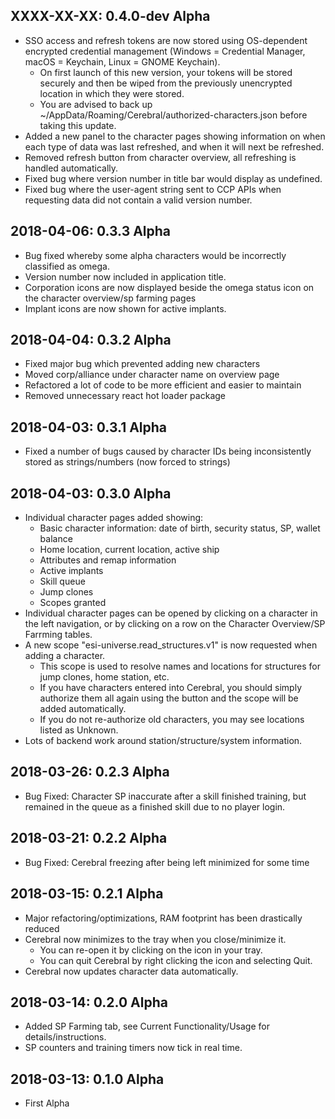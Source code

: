 XXXX-XX-XX: 0.4.0-dev Alpha
-------------------------
* SSO access and refresh tokens are now stored using OS-dependent encrypted credential management (Windows = Credential Manager, macOS = Keychain, Linux = GNOME Keychain).
    * On first launch of this new version, your tokens will be stored securely and then be wiped from the previously unencrypted location in which they were stored.
    * You are advised to back up ~/AppData/Roaming/Cerebral/authorized-characters.json before taking this update.
* Added a new panel to the character pages showing information on when each type of data was last refreshed, and when it will next be refreshed.
* Removed refresh button from character overview, all refreshing is handled automatically.
* Fixed bug where version number in title bar would display as undefined.
* Fixed bug where the user-agent string sent to CCP APIs when requesting data did not contain a valid version number.

2018-04-06: 0.3.3 Alpha
-------------------------
* Bug fixed whereby some alpha characters would be incorrectly classified as omega.
* Version number now included in application title.
* Corporation icons are now displayed beside the omega status icon on the character overview/sp farming pages
* Implant icons are now shown for active implants.

2018-04-04: 0.3.2 Alpha
-------------------------
* Fixed major bug which prevented adding new characters
* Moved corp/alliance under character name on overview page
* Refactored a lot of code to be more efficient and easier to maintain
* Removed unnecessary react hot loader package

2018-04-03: 0.3.1 Alpha
-------------------------
* Fixed a number of bugs caused by character IDs being inconsistently stored as strings/numbers (now forced to strings)

2018-04-03: 0.3.0 Alpha
-------------------------
* Individual character pages added showing:
    * Basic character information: date of birth, security status, SP, wallet balance
    * Home location, current location, active ship
    * Attributes and remap information
    * Active implants
    * Skill queue
    * Jump clones
    * Scopes granted
* Individual character pages can be opened by clicking on a character in the left navigation, or by clicking on a row on the Character Overview/SP Farrming tables.
* A new scope "esi-universe.read_structures.v1" is now requested when adding a character.
    * This scope is used to resolve names and locations for structures for jump clones, home station, etc.
    * If you have characters entered into Cerebral, you should simply authorize them all again using the button and the scope will be added automatically.
    * If you do not re-authorize old characters, you may see locations listed as Unknown.
* Lots of backend work around station/structure/system information.

2018-03-26: 0.2.3 Alpha
-------------------------
* Bug Fixed: Character SP inaccurate after a skill finished training, but remained in the queue as a finished skill due to no player login.

2018-03-21: 0.2.2 Alpha
-------------------------
* Bug Fixed: Cerebral freezing after being left minimized for some time

2018-03-15: 0.2.1 Alpha
-------------------------
* Major refactoring/optimizations, RAM footprint has been drastically reduced
* Cerebral now minimizes to the tray when you close/minimize it.
    * You can re-open it by clicking on the icon in your tray.
    * You can quit Cerebral by right clicking the icon and selecting Quit.
* Cerebral now updates character data automatically.

2018-03-14: 0.2.0 Alpha
-------------------------
* Added SP Farming tab, see Current Functionality/Usage for details/instructions.
* SP counters and training timers now tick in real time.

2018-03-13: 0.1.0 Alpha
-------------------------
* First Alpha